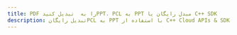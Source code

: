 ---title: PDF را به  تبدیل کنیدPPT، PCL به PPT مبدل رایگان یا C++ SDKdescription: تبدیل رایگانPCL به PPT با استفاده از C++ Cloud APIs & SDK همچنین اسناد PDF را در Cloud ایجاد، ویرایش و رندر کنید.---